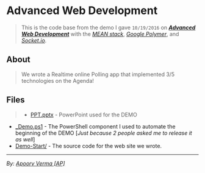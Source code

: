 # Advanced Web Development
> This is the code base from the demo I gave `10/19/2016` on [_**Advanced Web Development**_](PPT.pptx) with the [_MEAN stack_](https://www.sitepoint.com/introduction-mean-stack/), [_Google Polymer_](https://www.polymer-project.org/1.0/), and [_Socket.io_](http://socket.io/).

## About
> We wrote a Realtime online Polling app that implemented 3/5 technologies on the Agenda!

## Files
> - [PPT.pptx](PPT.pptx) - PowerPoint used for the DEMO
- [\_Demo.ps1](_Demo.ps1) - The PowerShell component I used to automate the beginning of the DEMO [*Just because 2 people asked me to release it as well*]
- [Demo-Start/](Demo-Start) - The source code for the web site we wrote.

---
_By: [Apoorv Verma [AP]](https://www.linkedin.com/in/apoorvverma)_
